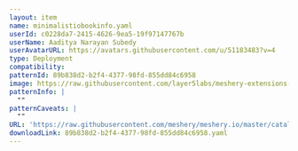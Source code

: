 ```yaml
---
layout: item
name: minimalistiobookinfo.yaml
userId: c0228da7-2415-4626-9ea5-19f97147767b
userName: Aaditya Narayan Subedy
userAvatarURL: https://avatars.githubusercontent.com/u/51183483?v=4
type: Deployment
compatibility: 
patternId: 89b838d2-b2f4-4377-98fd-855dd84c6958
image: https://raw.githubusercontent.com/layer5labs/meshery-extensions-packages/master/action-assets/design-assets/89b838d2-b2f4-4377-98fd-855dd84c6958-light.png,https://raw.githubusercontent.com/layer5labs/meshery-extensions-packages/master/action-assets/design-assets/89b838d2-b2f4-4377-98fd-855dd84c6958-dark.png
patternInfo: |
  ""
patternCaveats: |
  ""
URL: 'https://raw.githubusercontent.com/meshery/meshery.io/master/catalog/89b838d2-b2f4-4377-98fd-855dd84c6958.yaml'
downloadLink: 89b838d2-b2f4-4377-98fd-855dd84c6958.yaml
---
```

